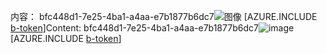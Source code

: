 <span data-ttu-id="197d8-101">内容： bfc448d1-7e25-4ba1-a4aa-e7b1877b6dc7![图像](1fbdca47-584a-464c-9890-b62c23ebe13e.png)
[AZURE.INCLUDE [b-token](08363cd5-005b-42d7-9b4b-3c5027aab5b0.md)]</span><span class="sxs-lookup"><span data-stu-id="197d8-101">Content: bfc448d1-7e25-4ba1-a4aa-e7b1877b6dc7![image](1fbdca47-584a-464c-9890-b62c23ebe13e.png)
[AZURE.INCLUDE [b-token](08363cd5-005b-42d7-9b4b-3c5027aab5b0.md)]</span></span>
